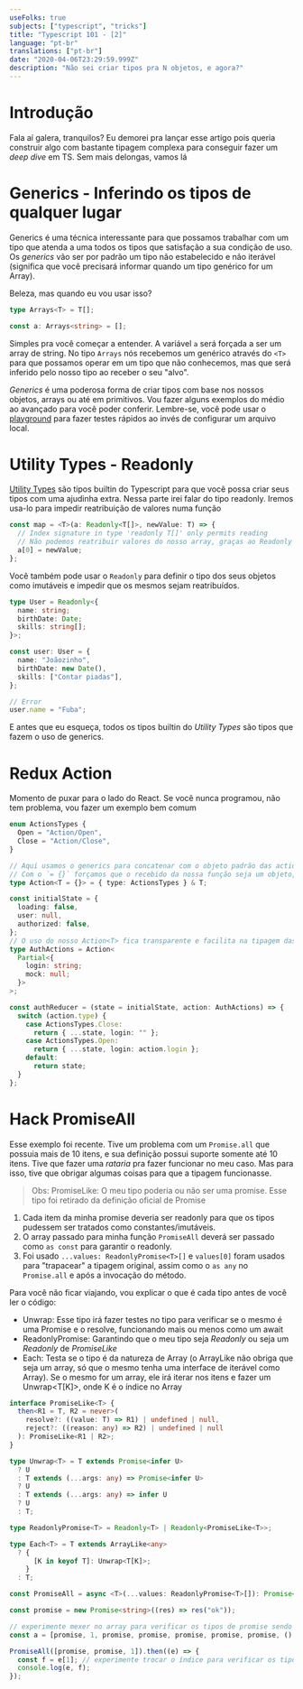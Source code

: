 ```yaml
---
useFolks: true
subjects: ["typescript", "tricks"]
title: "Typescript 101 - [2]"
language: "pt-br"
translations: ["pt-br"]
date: "2020-04-06T23:29:59.999Z"
description: "Não sei criar tipos pra N objetos, e agora?"
---
```


# Introdução

Fala aí galera, tranquilos? Eu demorei pra lançar esse artigo pois queria construir algo com bastante tipagem complexa para
conseguir fazer um _deep dive_ em TS. Sem mais delongas, vamos lá

# Generics - Inferindo os tipos de qualquer lugar

Generics é uma técnica interessante para que possamos trabalhar com um tipo que atenda a uma todos os tipos que satisfação a
sua condição de uso. Os _generics_ vão ser por padrão um tipo não estabelecido e não iterável (significa que você precisará informar
quando um tipo genérico for um Array).

Beleza, mas quando eu vou usar isso?

```typescript
type Arrays<T> = T[];

const a: Arrays<string> = [];
```

Simples pra você começar a entender. A variável `a` será forçada a ser um array de string. No tipo `Arrays` nós recebemos um genérico através do `<T>` para que possamos operar em um tipo que não conhecemos, mas que será inferido pelo nosso tipo ao receber o seu "alvo".

_Generics_ é uma poderosa forma de criar tipos com base nos nossos objetos, arrays ou até em primitivos. Vou fazer alguns exemplos do médio ao avançado para você poder conferir. Lembre-se, você pode usar o [playground](https://www.typescriptlang.org/play/index.html) para fazer testes rápidos ao invés de configurar um arquivo local.

# Utility Types - Readonly

[Utility Types](https://www.typescriptlang.org/docs/handbook/utility-types.html) são tipos builtin do Typescript para que você possa criar seus tipos com uma ajudinha extra. Nessa parte irei falar do tipo readonly. Iremos usa-lo para impedir reatribuição de valores numa função

```typescript
const map = <T>(a: Readonly<T[]>, newValue: T) => {
  // Index signature in type 'readonly T[]' only permits reading
  // Não podemos reatribuir valores do nosso array, graças ao Readonly
  a[0] = newValue;
};
```

Você também pode usar o `Readonly` para definir o tipo dos seus objetos como imutáveis e impedir que os mesmos sejam reatribuídos.

```typescript
type User = Readonly<{
  name: string;
  birthDate: Date;
  skills: string[];
}>;

const user: User = {
  name: "Joãozinho",
  birthDate: new Date(),
  skills: ["Contar piadas"],
};

// Error
user.name = "Fuba";
```

E antes que eu esqueça, todos os tipos builtin do _Utility Types_ são tipos que fazem o uso de generics.

# Redux Action

Momento de puxar para o lado do React. Se você nunca programou, não tem problema, vou fazer um exemplo bem comum

```typescript
enum ActionsTypes {
  Open = "Action/Open",
  Close = "Action/Close",
}

// Aqui usamos o generics para concatenar com o objeto padrão das actions recebidas no reducer
// Com o `= {}` forçamos que o recebido da nossa função seja um objeto, evitando tipos errados
type Action<T = {}> = { type: ActionsTypes } & T;

const initialState = {
  loading: false,
  user: null,
  authorized: false,
};
// O uso do nosso Action<T> fica transparente e facilita na tipagem das ações de nosso reducer
type AuthActions = Action<
  Partial<{
    login: string;
    mock: null;
  }>
>;

const authReducer = (state = initialState, action: AuthActions) => {
  switch (action.type) {
    case ActionsTypes.Close:
      return { ...state, login: "" };
    case ActionsTypes.Open:
      return { ...state, login: action.login };
    default:
      return state;
  }
};
```

# Hack PromiseAll

Esse exemplo foi recente. Tive um problema com um `Promise.all` que possuia mais de 10 itens, e sua definição possui suporte somente até 10 itens. Tive que fazer uma _rataria_ pra fazer funcionar no meu caso. Mas para isso, tive que obrigar algumas coisas para que a tipagem funcionasse.

> Obs: PromiseLike<T>: O meu tipo poderia ou não ser uma promise. Esse tipo foi retirado da definição oficial de Promise

1. Cada item da minha promise deveria ser readonly para que os tipos pudessem ser tratados como constantes/imutáveis.
2. O array passado para minha função `PromiseAll` deverá ser passado como `as const` para garantir o readonly.
3. Foi usado `...values: ReadonlyPromise<T>[]` e `values[0]` foram usados para "trapacear" a tipagem original, assim como o `as any` no `Promise.all` e após a invocação do método.

Para você não ficar viajando, vou explicar o que é cada tipo antes de você ler o código:

- Unwrap<T>: Esse tipo irá fazer testes no tipo para verificar se o mesmo é uma Promise e o resolve, funcionando mais ou menos como um await
- ReadonlyPromise<T>: Garantindo que o meu tipo seja _Readonly_ ou seja um _Readonly_ de _PromiseLike_
- Each<T>: Testa se o tipo é da natureza de Array (o ArrayLike não obriga que seja um array, só que o mesmo tenha uma interface de iterável como Array). Se o mesmo for um array, ele irá iterar nos itens e fazer um Unwrap<T[K]>, onde K é o índice no Array

```typescript
interface PromiseLike<T> {
  then<R1 = T, R2 = never>(
    resolve?: ((value: T) => R1) | undefined | null,
    reject?: ((reason: any) => R2) | undefined | null
  ): PromiseLike<R1 | R2>;
}

type Unwrap<T> = T extends Promise<infer U>
  ? U
  : T extends (...args: any) => Promise<infer U>
  ? U
  : T extends (...args: any) => infer U
  ? U
  : T;

type ReadonlyPromise<T> = Readonly<T> | Readonly<PromiseLike<T>>;

type Each<T> = T extends ArrayLike<any>
  ? {
      [K in keyof T]: Unwrap<T[K]>;
    }
  : T;

const PromiseAll = async <T>(...values: ReadonlyPromise<T>[]): Promise<Each<T>> => Promise.all(values[0] as any) as any;

const promise = new Promise<string>((res) => res("ok"));

// experimente mexer no array para verificar os tipos de promise sendo resolvidas
const a = [promise, 1, promise, promise, promise, promise, promise, () => {}] as const;

PromiseAll([promise, promise, 1]).then((e) => {
  const f = e[1]; // experimente trocar o índice para verificar os tipos
  console.log(e, f);
});
```
